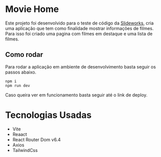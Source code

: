 # Movie Home

Este projeto foi desenvolvido para o teste de código da [Slideworks](https://slideworks.cc/#home), cria uma aplicação que tem como finalidade mostrar informações de filmes. Para isso foi criado uma pagina com filmes em destaque e uma lista de filmes.

## Como rodar

Para rodar a aplicação em ambiente de desenvolvimento basta seguir os passos abaixo.

```scrip
npm i
npm run dev
```

Caso queira ver em funcionamento basta seguir até o link de deploy.

# Tecnologias Usadas

- Vite
- Reaact
- React Router Dom v6.4
- Axios
- TailwindCss
